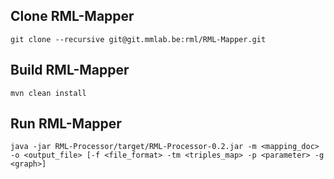 Clone RML-Mapper
----------------

	git clone --recursive git@git.mmlab.be:rml/RML-Mapper.git

Build RML-Mapper
----------------

	mvn clean install

Run RML-Mapper
-------------

	java -jar RML-Processor/target/RML-Processor-0.2.jar -m <mapping_doc> -o <output_file> [-f <file_format> -tm <triples_map> -p <parameter> -g <graph>]
